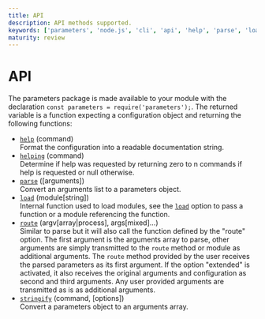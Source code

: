 ```yaml
---
title: API
description: API methods supported.
keywords: ['parameters', 'node.js', 'cli', 'api', 'help', 'parse', 'load', 'route', 'stringify']
maturity: review
---
```


# API 

The parameters package is made available to your module with the declaration
`const parameters = require('parameters');`. The returned variable is a function
expecting a configuration object and returning the following functions:

* [`help`](./help/) (command)   
  Format the configuration into a readable documentation string.
* [`helping`](./helping/) (command)   
  Determine if help was requested by returning zero to n commands if help is requested or null otherwise.
* [`parse`](./parse/) ([arguments])   
  Convert an arguments list to a parameters object.
* [`load`](./load/) (module[string])   
  Internal function used to load modules, see the [`load`](/config/load/) option to pass a function or a module referencing the function.
* [`route`](./route/) (argv[array|process], args[mixed]...)   
  Similar to parse but it will also call the function defined by the "route"
  option. The first argument is the arguments array to parse, other arguments
  are simply transmitted to the `route` method or module as additional arguments.
  The `route` method provided by the user receives the parsed parameters as its
  first argument. If the option "extended" is activated, it also receives the
  original arguments and configuration as second and third arguments. Any user
  provided arguments are transmitted as is as additional arguments.
* [`stringify`](./stringify/) (command, [options])   
  Convert a parameters object to an arguments array.

